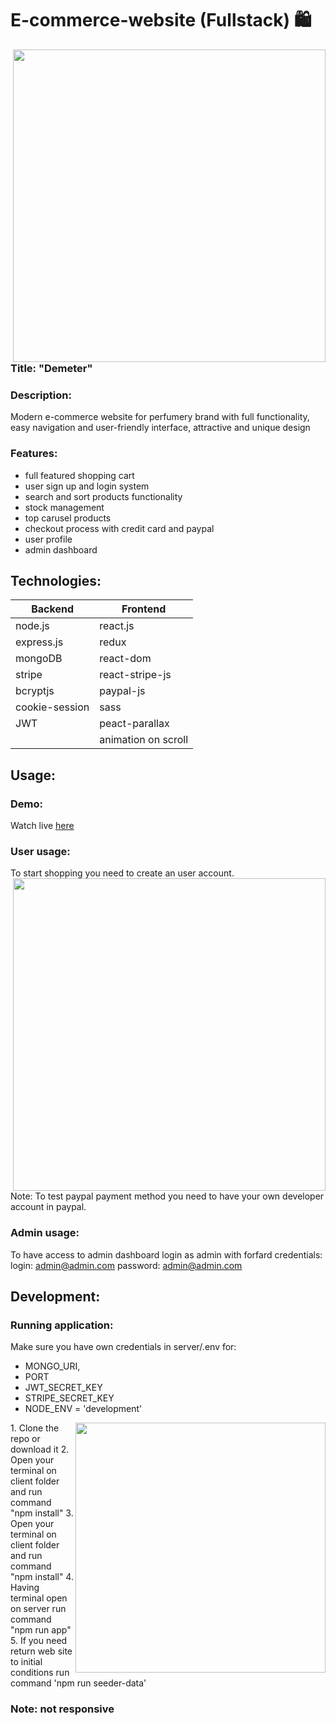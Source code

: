 # E-commerce-website (Fullstack) :shopping:

<img src="https://user-images.githubusercontent.com/102720711/206442450-d07c80b6-ea12-4ffe-986a-b4559b9a9d54.png" width = '500' align = "right"/> 

### Title: "Demeter" 

### Description:
Modern e-commerce website for perfumery brand with full functionality, easy navigation and user-friendly interface, attractive and unique design </br>

### Features:
- full featured shopping cart
- user sign up and login system
- search and sort products functionality
- stock management
- top carusel products
- checkout process with credit card and paypal
- user profile
- admin dashboard <br />

## Technologies: 

|Backend | Frontend |
| --- | --- |
| node.js | react.js |
| express.js | redux |
| mongoDB | react-dom |
| stripe |  react-stripe-js |
| bcryptjs | paypal-js |
| cookie-session | sass|
| JWT | peact-parallax |
| | animation on scroll |
 
## Usage: 

### Demo:
Watch live [here](https://www.youtube.com/watch?v=b24oov0fmkw)

### User usage: 
To start shopping you need to create an user account.<br/>
<img src="https://user-images.githubusercontent.com/102720711/206447030-20ed7a9a-6cad-4e2e-93be-145c674f6b62.png" width = '500' align = "right"/> 
Note: To test paypal payment method you need to have your own developer account in paypal.

### Admin usage: 
To have access to admin dashboard login as admin with forfard credentials:<br/>
login: admin@admin.com 
password: admin@admin.com 

## Development:

### Running application:
Make sure you have own credentials in server/.env for:
- MONGO_URI, 
- PORT
- JWT_SECRET_KEY
- STRIPE_SECRET_KEY
- NODE_ENV = 'development' 

<img src="https://user-images.githubusercontent.com/102720711/206450354-44fafd37-d522-4f60-a01d-5de28dce693f.png" width = '400' align = "right"/> 
1. Clone the repo or download it
2. Open your terminal on client folder and run command "npm install"
3. Open your terminal on client folder and run command "npm install"
4. Having terminal open on server run command "npm run app"
5. If you need return web site to initial conditions run command 'npm run seeder-data'

### Note: not responsive
